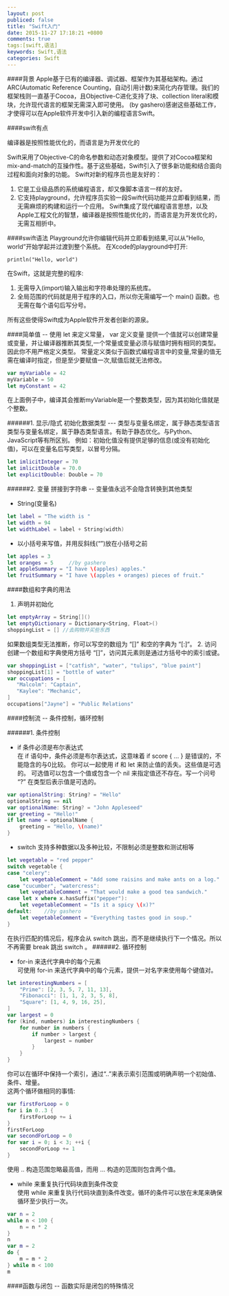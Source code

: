 ```yaml
---
layout: post
publiced: false
title: "Swift入门"
date: 2015-11-27 17:18:21 +0800
comments: true
tags:[swift,语法]
keywords: Swift,语法
categories: Swift
---
```


####背景
Apple基于已有的编译器、调试器、框架作为其基础架构。通过ARC(Automatic Reference Counting，自动引用计数)来简化内存管理。我们的框架栈则一直基于Cocoa，且Objective-C进化支持了块、collection literal和模块，允许现代语言的框架无需深入即可使用。
(by gashero)感谢这些基础工作，才使得可以在Apple软件开发中引入新的编程语言Swift。

####swift有点

编译器是按照性能优化的，而语言是为开发优化的

Swift采用了Objective-C的命名参数和动态对象模型。提供了对Cocoa框架和mix-and-match的互操作性。基于这些基础，Swift引入了很多新功能和结合面向过程和面向对象的功能。
Swift对新的程序员也是友好的：

1. 它是工业级品质的系统编程语言，却又像脚本语言一样的友好。
2. 它支持playground，允许程序员实验一段Swift代码功能并立即看到结果，而无需麻烦的构建和运行一个应用。
Swift集成了现代编程语言思想，以及Apple工程文化的智慧，编译器是按照性能优化的，而语言是为开发优化的，无需互相折中。

####swift语法
Playground允许你编辑代码并立即看到结果,可以从”Hello, world”开始学起并过渡到整个系统。
在Xcode的playground中打开:
```objc
println("Hello, world")
```

在Swift，这就是完整的程序:
1. 无需导入(import)输入输出和字符串处理的系统库。
2. 全局范围的代码就是用于程序的入口，所以你无需编写一个 main() 函数。也无需在每个语句后写分号。

所有这些使得Swift成为Apple软件开发者创新的源泉。

####简单值  -- 使用 let 来定义常量， var 定义变量
提供一个值就可以创建常量或变量，并让编译器推断其类型,一个常量或变量必须与赋值时拥有相同的类型。因此你不用严格定义类型。
常量定义类似于函数式编程语言中的变量,常量的值无需在编译时指定，但是至少要赋值一次,赋值后就无法修改。
``` swift
var myVariable = 42
myVariable = 50
let myConstant = 42
```
在上面例子中，编译其会推断myVariable是一个整数类型，因为其初始化值就是个整数。

######1. 显示/隐式 初始化数据类型 ---   类型与变量名绑定，属于静态类型语言  
类型与变量名绑定，属于静态类型语言。有助于静态优化。与Python、JavaScript等有所区别。
例如：初始化值没有提供足够的信息(或没有初始化值)，可以在变量名后写类型，以冒号分隔。
```swift
let imlicitInteger = 70
let imlicitDouble = 70.0
let explicitDouble: Double = 70
```
######2. 变量  拼接到字符串  -- 变量值永远不会隐含转换到其他类型
* String(变量名)
```swift
let label = "The width is "
let width = 94
let widthLabel = label + String(width)
```
* 以小括号来写值，并用反斜线(“”)放在小括号之前
```swift
let apples = 3
let oranges = 5     //by gashero
let appleSummary = "I have \(apples) apples."
let fruitSummary = "I have \(apples + oranges) pieces of fruit."
```

####数组和字典的用法
1. 声明并初始化
``` swift
let emptyArray = String[]()
let emptyDictionary = Dictionary<String, Float>()
shoppingList = [] //去购物并买些东西 
```
如果数组类型无法推断，你可以写空的数组为 “[]” 和空的字典为 “[:]“。
2. 访问   
创建一个数组和字典使用方括号 “[]”，访问其元素则是通过方括号中的索引或键。                      
```swift
var shoppingList = ["catfish", "water", "tulips", "blue paint"]
shoppingList[1] = "bottle of water"
var occupations = [
   "Malcolm": "Captain",
   "Kaylee": "Mechanic",
]
occupations["Jayne"] = "Public Relations"
```

####控制流  --  条件控制，循环控制

######1. 条件控制
* if  条件必须是布尔表达式  
 在 if 语句中，条件必须是布尔表达式，这意味着 if score { … } 是错误的，不能隐含的与0比较。
你可以一起使用 if 和 let 来防止值的丢失。这些值是可选的。
可选值可以包含一个值或包含一个 nil 来指定值还不存在。写一个问号 “?” 在类型后表示值是可选的。
```swift
var optionalString: String? = "Hello"
optionalString == nil
var optionalName: String? = "John Appleseed"
var greeting = "Hello!"
if let name = optionalName {
    greeting = "Hello, \(name)"
}
```

* switch 支持多种数据以及多种比较，不限制必须是整数和测试相等  
```swift
let vegetable = "red pepper"
switch vegetable {
case "celery":
    let vegetableComment = "Add some raisins and make ants on a log."
case "cucumber", "watercress":
    let vegetableComment = "That would make a good tea sandwich."
case let x where x.hasSuffix("pepper"):
    let vegetableComment = "Is it a spicy \(x)?"
default:    //by gashero
    let vegetableComment = "Everything tastes good in soup."
}
```
在执行匹配的情况后，程序会从 switch 跳出，而不是继续执行下一个情况。所以不再需要 break 跳出 switch 。
######2. 循环控制
* for-in 来迭代字典中的每个元素  
可使用 for-in 来迭代字典中的每个元素，提供一对名字来使用每个键值对。
```swift
let interestingNumbers = [
    "Prime": [2, 3, 5, 7, 11, 13],
    "Fibonacci": [1, 1, 2, 3, 5, 8],
    "Square": [1, 4, 9, 16, 25],
]
var largest = 0
for (kind, numbers) in interestingNumbers {
    for number in numbers {
        if number > largest {
            largest = number
        }
    }
}
```  
你可以在循环中保持一个索引，通过“..”来表示索引范围或明确声明一个初始值、条件、增量。   
这两个循环做相同的事情:  
```swift
var firstForLoop = 0
for i in 0..3 {
    firstForLoop += i
}
firstForLoop
var secondForLoop = 0
for var i = 0; i < 3; ++i {
    secondForLoop += 1
}
```
使用 .. 构造范围忽略最高值，而用 … 构造的范围则包含两个值。
* while 来重复执行代码块直到条件改变  
使用 while 来重复执行代码块直到条件改变。循环的条件可以放在末尾来确保循环至少执行一次。
```swift
var n = 2
while n < 100 {
    n = n * 2
}
n
var m = 2
do {
    m = m * 2
} while m < 100
m
```
####函数与闭包  -- 函数实际是闭包的特殊情况